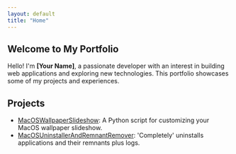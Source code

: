 ```yaml
---
layout: default
title: "Home"
---
```

## Welcome to My Portfolio

Hello! I'm **[Your Name]**, a passionate developer with an interest in building web applications and exploring new technologies. This portfolio showcases some of my projects and experiences.

## Projects

- [MacOSWallpaperSlideshow](https://github.com/LowerJacksonMound/MacOSWallpaperSlideshow): A Python script for customizing your MacOS wallpaper slideshow.
- [MacOSUninstallerAndRemnantRemover](https://github.com/LowerJacksonMound/MacOSUninstallerAndRemnantRemover): 'Completely' uninstalls applications and their remnants plus logs.
